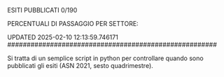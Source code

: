 ESITI PUBBLICATI 0/190 

PERCENTUALI DI PASSAGGIO PER SETTORE:

UPDATED 2025-02-10 12:13:59.746171
###################################################### 

Si tratta di un semplice script in python per controllare quando sono pubblicati gli esiti (ASN 2021, sesto quadrimestre).

